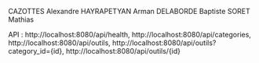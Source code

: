 CAZOTTES Alexandre 
HAYRAPETYAN Arman 
DELABORDE Baptiste 
SORET Mathias

API :
http://localhost:8080/api/health, 
http://localhost:8080/api/categories, 
http://localhost:8080/api/outils, 
http://localhost:8080/api/outils?category_id={id}, 
http://localhost:8080/api/outils/{id}